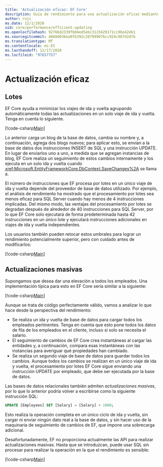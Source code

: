 ```yaml
---
title: 'Actualización eficaz: EF Core'
description: Guía de rendimiento para una actualización eficaz mediante Entity Framework Core
author: roji
ms.date: 12/1/2020
uid: core/performance/efficient-updating
ms.openlocfilehash: 92766d2339fb04ed5ebc3123429171cc9be424b1
ms.sourcegitcommit: 4860d036ea0fb392c28799907bcc924c987d2d7b
ms.translationtype: MT
ms.contentlocale: es-ES
ms.lasthandoff: 12/17/2020
ms.locfileid: "97657757"
---
```

# <a name="efficient-updating"></a>Actualización eficaz

## <a name="batching"></a>Lotes

EF Core ayuda a minimizar los viajes de ida y vuelta agrupando automáticamente todas las actualizaciones en un solo viaje de ida y vuelta. Tenga en cuenta lo siguiente.

[!code-csharp[Main](../../../samples/core/Performance/Program.cs#SaveChangesBatching)]

Lo anterior carga un blog de la base de datos, cambia su nombre y, a continuación, agrega dos blogs nuevos; para aplicar esto, se envían a la base de datos dos instrucciones INSERT de SQL y una instrucción UPDATE. En lugar de enviarlos uno a uno, a medida que se agregan instancias de blog, EF Core realiza un seguimiento de estos cambios internamente y los ejecuta en un solo ida y vuelta cuando <xref:Microsoft.EntityFrameworkCore.DbContext.SaveChanges%2A> se llama a.

El número de instrucciones que EF procesa por lotes en un único viaje de ida y vuelta depende del proveedor de base de datos utilizado. Por ejemplo, el análisis de rendimiento ha mostrado que el procesamiento por lotes sea menos eficaz para SQL Server cuando hay menos de 4 instrucciones implicadas. Del mismo modo, las ventajas del procesamiento por lotes se degradan después de alrededor de 40 instrucciones para SQL Server, por lo que EF Core solo ejecutará de forma predeterminada hasta 42 instrucciones en un único lote y ejecutará instrucciones adicionales en viajes de ida y vuelta independientes.

Los usuarios también pueden retocar estos umbrales para lograr un rendimiento potencialmente superior, pero con cuidado antes de modificarlos:

[!code-csharp[Main](../../../samples/core/Performance/BatchTweakingContext.cs#BatchTweaking)]

## <a name="bulk-updates"></a>Actualizaciones masivas

Supongamos que desea dar una elevación a todos los empleados. Una implementación típica para esto en EF Core sería similar a la siguiente:

[!code-csharp[Main](../../../samples/core/Performance/Program.cs#UpdateWithoutBulk)]

Aunque se trata de código perfectamente válido, vamos a analizar lo que hace desde la perspectiva del rendimiento:

* Se realiza un ida y vuelta de base de datos para cargar todos los empleados pertinentes. Tenga en cuenta que esto pone todos los datos de fila de los empleados en el cliente, incluso si solo se necesita el salario.
* El seguimiento de cambios de EF Core crea instantáneas al cargar las entidades y, a continuación, compara esas instantáneas con las instancias para averiguar qué propiedades han cambiado.
* Se realiza un segundo viaje de base de datos para guardar todos los cambios. Aunque todos los cambios se realizan en un único viaje de ida y vuelta, el procesamiento por lotes EF Core sigue enviando una instrucción UPDATE por empleado, que debe ser ejecutada por la base de datos.

Las bases de datos relacionales también admiten *actualizaciones masivas*, por lo que lo anterior podría volver a escribirse como la siguiente instrucción SQL:

```sql
UPDATE [Employees] SET [Salary] = [Salary] + 1000;
```

Esto realiza la operación completa en un único ciclo de ida y vuelta, sin cargar ni enviar ningún dato real a la base de datos, y sin hacer uso de la maquinaria de seguimiento de cambios de EF, que impone una sobrecarga adicional.

Desafortunadamente, EF no proporciona actualmente las API para realizar actualizaciones masivas. Hasta que se introduzcan, puede usar SQL sin procesar para realizar la operación en la que el rendimiento es sensible:

[!code-csharp[Main](../../../samples/core/Performance/Program.cs#UpdateWithBulk)]
